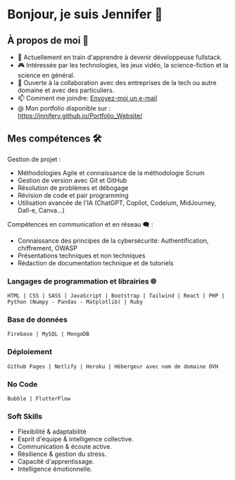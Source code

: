 # Bonjour, je suis Jennifer 👋

## À propos de moi 🚀

- 🌱 Actuellement en train d'apprendre à devenir développeuse fullstack.
- 🎮 Intéressée par les technologies, les jeux vidéo, la science-fiction et la science en général.
- 🤝 Ouverte à la collaboration avec des entreprises de la tech ou autre domaine et avec des particuliers.
- 📫 Comment me joindre: [Envoyez-moi un e-mail](mailto:contact.jenv@gmail.com)
- @ Mon portfolio disponible sur : https://jnniferv.github.io/Portfolio_Website/

## Mes compétences 🛠️

Gestion de projet :
- Méthodologies Agile et connaissance de la méthodologie Scrum
- Gestion de version avec Git et GitHub
- Résolution de problèmes et débogage
- Révision de code et pair programming
- Utilisation avancée de l'IA (ChatGPT, Copilot, Codeium, MidJourney, Dall-e, Canva...)

Compétences en communication et en réseau 🗨️ :
- Connaissance des principes de la cybersécurité: Authentification, chiffrement, OWASP
- Présentations techniques et non techniques
- Rédaction de documentation technique et de tutoriels

### Langages de programmation et librairies 🌐

```text
HTML | CSS | SASS | JavaScript | Bootstrap | Tailwind | React | PHP | Python (Numpy - Pandas - Matplotlib) | Ruby
```
### Base de données

```text
Firebase | MySQL | MongoDB
```
### Déploiement

```text
Github Pages | Netlify | Heroku | Hébergeur avec nom de domaine OVH
```

### No Code

```text
Bubble | FlutterFlow
```

### Soft Skills

- Flexibilité & adaptabilité
- Esprit d'équipe & intelligence collective.
- Communication & écoute active.
- Résilience & gestion du stress.
- Capacité d'apprentissage.
- Intelligence émotionnelle.
